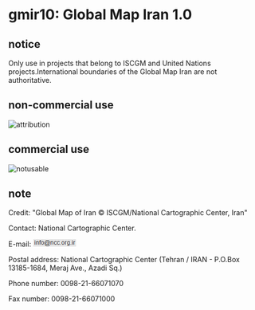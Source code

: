 # gmir10: Global Map Iran 1.0
## notice
Only use in projects that belong to ISCGM and United Nations projects.International boundaries of the Global Map Iran are not authoritative.

## non-commercial use
![attribution](https://globalmaps.github.io/globalmaps/attribution.png)
## commercial use
![notusable](https://globalmaps.github.io/globalmaps/notusable.png)

## note
Credit: "Global Map of Iran © ISCGM/National Cartographic Center, Iran"

Contact: National Cartographic Center.

E-mail: ![email](email.png)

Postal address: National Cartographic Center (Tehran / IRAN - P.O.Box 13185-1684, Meraj Ave., Azadi Sq.)

Phone number: 0098-21-66071070

Fax number: 0098-21-66071000

